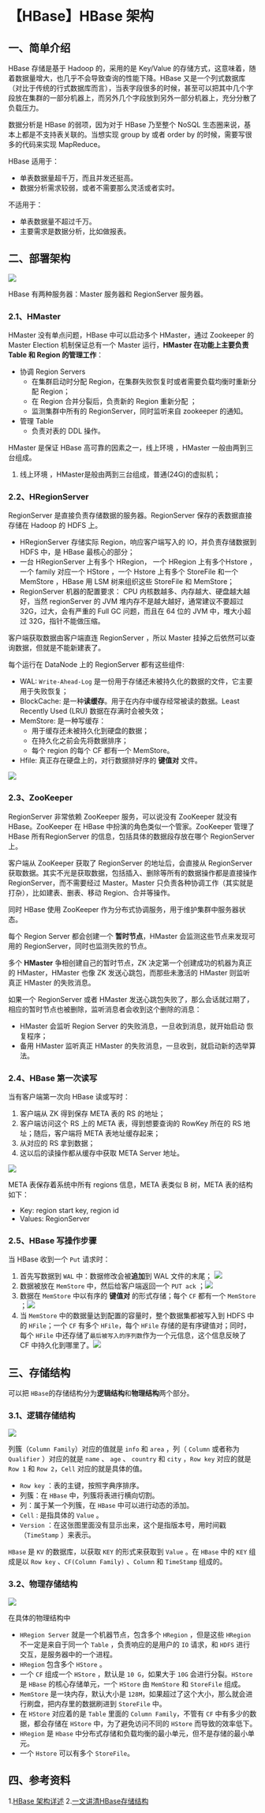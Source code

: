 # 【HBase】HBase 架构

## 一、简单介绍

HBase 存储是基于 Hadoop 的，采用的是 Key/Value 的存储方式，这意味着，随着数据量增大，也几乎不会导致查询的性能下降。HBase 又是一个列式数据库（对比于传统的行式数据库而言），当表字段很多的时候，甚至可以把其中几个字段放在集群的一部分机器上，而另外几个字段放到另外一部分机器上，充分分散了负载压力。

数据分析是 HBase 的弱项，因为对于 HBase 乃至整个 NoSQL 生态圈来说，基本上都是不支持表关联的。当想实现 group by 或者 order by 的时候，需要写很多的代码来实现 MapReduce。

HBase 适用于：

* 单表数据量超千万，而且并发还挺高。
* 数据分析需求较弱，或者不需要那么灵活或者实时。

不适用于：

* 单表数据量不超过千万。
* 主要需求是数据分析，比如做报表。

## 二、部署架构

![](../../../images/hbase/hbase-struct.jpg)

HBase 有两种服务器：Master 服务器和 RegionServer 服务器。

### 2.1、HMaster

HMaster 没有单点问题，HBase 中可以启动多个 HMaster，通过 Zookeeper 的Master Election 机制保证总有一个 Master 运行，**HMaster 在功能上主要负责 Table 和 Region 的管理工作**： 

- 协调 Region Servers
  - 在集群启动时分配 Region，在集群失败恢复时或者需要负载均衡时重新分配 Region；
  - 在 Region 合并分裂后，负责新的 Region 重新分配 ；
  - 监测集群中所有的 RegionServer，同时监听来自 zookeeper 的通知。
- 管理 Table 
  - 负责对表的 DDL 操作。

HMaster 是保证 HBase 高可靠的因素之一，线上环境 ，HMaster 一般由两到三台组成。

1. 线上环境 ，HMaster是般由两到三台组成，普通(24G)的虚拟机；

### 2.2、HRegionServer

RegionServer 是直接负责存储数据的服务器。RegionServer 保存的表数据直接存储在 Hadoop 的 HDFS 上。

* HRegionServer 存储实际 Region，响应客户端写入的 IO，并负责存储数据到 HDFS 中，是 HBase 最核心的部分； 
* 一台 HRegionServer 上有多个 HRegion， 一个 HRegion 上有多个Hstore ，一个 family 对应一个 HStore ，一个 Hstore 上有多个 StoreFile 和一个 MemStore ，HBase 用 LSM 树来组织这些 StoreFile 和 MemStore；
* RegionServer 机器的配置要求： CPU 内核数越多、内存越大、硬盘越大越好，当然 regionServer 的 JVM 堆内存不是越大越好，通常建议不要超过 32G，过大，会有严重的 Full GC 问题，而且在 64 位的 JVM 中，堆大小超过 32G，指针不能做压缩。

客户端获取数据由客户端直连 RegionServer ，所以 Master 挂掉之后依然可以查询数据，但就是不能新建表了。

每个运行在 DataNode 上的 RegionServer 都有这些组件:

- WAL: `Write-Ahead-Log` 是一份用于存储还未被持久化的数据的文件，它主要用于失败恢复；
- BlockCache: 是一种**读缓存**。用于在内存中缓存经常被读的数据。Least Recently Used (LRU) 数据在存满时会被失效；
- MemStore: 是一种写缓存：
  - 用于缓存还未被持久化到硬盘的数据；
  - 在持久化之前会先将数据排序；
  - 每个 region 的每个 CF 都有一个 MemStore。
- Hfile: 真正存在硬盘上的，对行数据排好序的 **键值对** 文件。

![](../../../images/hbase/hbase-rs-components.png)

### 2.3、ZooKeeper

RegionServer 非常依赖 ZooKeeper 服务，可以说没有 ZooKeeper 就没有 HBase。ZooKeeper 在 HBase 中扮演的角色类似一个管家。ZooKeeper 管理了 HBase 所有RegionServer 的信息，包括具体的数据段存放在哪个 RegionServer 上。

客户端从  ZooKeeper 获取了 RegionServer 的地址后，会直接从 RegionServer 获取数据。其实不光是获取数据，包括插入、删除等所有的数据操作都是直接操作RegionServer，而不需要经过 Master。Master 只负责各种协调工作（其实就是打杂），比如建表、删表、移动 Region、合并等操作。

同时 HBase 使用 ZooKeeper 作为分布式协调服务，用于维护集群中服务器状态。 

每个 Region Server 都会创建一个 **暂时节点**，HMaster 会监测这些节点来发现可用的 RegionServer，同时也监测失败的节点。

多个 **HMaster** 争相创建自己的暂时节点，ZK 决定第一个创建成功的机器为真正的 HMaster，HMaster 也像 ZK 发送心跳包，而那些未激活的 HMaster 则监听真正 HMaster 的失败消息。

如果一个 RegionServer  或者 HMaster 发送心跳包失败了，那么会话就过期了，相应的暂时节点也被删除，监听消息者会收到这个删除的消息：

- HMaster 会监听 Region Server 的失败消息，一旦收到消息，就开始启动 恢复程序；
- 备用 HMaster 监听真正 HMaster 的失败消息，一旦收到，就启动新的选举算法。

### 2.4、HBase 第一次读写

当有客户端第一次向 HBase 读或写时：

1. 客户端从 ZK 得到保存 META 表的 RS 的地址；
2. 客户端访问这个 RS 上的 META 表，得到想要查询的 RowKey 所在的 RS 地址；随后，客户端将 META 表地址缓存起来；
3. 从对应的 RS 拿到数据；
4. 这以后的读操作都从缓存中获取 META Server 地址。

![](../../../images/hbase/hbase-first-read-write.png)

META 表保存着系统中所有 regions 信息，META 表类似 B 树，META 表的结构如下：

- Key: region start key, region id
- Values: RegionServer

### 2.5、HBase 写操作步骤

当 HBase 收到一个 `Put` 请求时： 

1.  首先写数据到 `WAL` 中：数据修改会被**追加**到 WAL 文件的末尾； ![](../../../images/hbase/hbase-put-wal.png)
2.  数据被放在 `MemStore` 中，然后给客户端返回一个 `PUT ack` ；![](../../../images/hbase/hbase-put-memstore.png)
3.  数据在 `MemStore` 中以有序的 **键值对** 的形式存储；每个 `CF` 都有一个 `MemStore` ；![](../../../images/hbase/hbase-write-memstore.png)
4.  当 `MemStore` 中的数据量达到配置的容量时，整个数据集都被写入到 HDFS 中的 `HFile`；一个 `CF` 有多个 `HFile`，每个 `HFile` 存储的是有序键值对；同时，每个 `HFile` 中还存储了`最后被写入的序列数`作为一个元信息，这个信息反映了 CF 中持久化到哪里了。![](../../../images/hbase/hbase-region-flush.png)

## 三、存储结构

可以把 `HBase`的存储结构分为**逻辑结构**和**物理结构**两个部分。

### 3.1、逻辑存储结构

![](../../../images/hbase/hbase-logic-architecture.png)

列簇（`Column Family`）对应的值就是  `info`  和 `area` ，列（ `Column` 或者称为 `Qualifier` ）对应的就是 `name`  、 `age` 、 `country` 和 `city` ，`Row key` 对应的就是 `Row 1` 和 `Row 2`，`Cell` 对应的就是具体的值。

* `Row key` ：表的主键，按照字典序排序。
* 列簇：在 `HBase` 中，列簇将表进行横向切割。
* 列：属于某一个列簇，在 `HBase` 中可以进行动态的添加。
* `Cell` : 是指具体的 `Value` 。
* `Version` ：在这张图里面没有显示出来，这个是指版本号，用时间戳（`TimeStamp` ）来表示。

 `HBase` 是 `KV` 的数据库，以获取 `KEY` 的形式来获取到 `Value` 。在 `HBase` 中的 `KEY` 组成是以 `Row key` 、`CF(Column Family)` 、`Column` 和 `TimeStamp` 组成的。 

### 3.2、物理存储结构

![](../../../images/hbase/hbase-physical-architecture.png)

在具体的物理结构中

- `HRegion Server` 就是一个机器节点，包含多个 `HRegion` ，但是这些 `HRegion` 不一定是来自于同一个 `Table` ，负责响应的是用户的 `IO` 请求，和 `HDFS` 进行交互，是服务器中的一个进程。
- `HRegion` 包含多个 `HStore` 。
- 一个 `CF` 组成一个 `HStore` ，默认是 `10 G`，如果大于 `10G` 会进行分裂。`HStore` 是 `HBase` 的核心存储单元，一个 `HStore` 由 `MemStore` 和 `StoreFile` 组成。
- `MemStore` 是一块内存，默认大小是 `128M`，如果超过了这个大小，那么就会进行刷盘，把内存里的数据刷进到 `StoreFile` 中。
- 在 `HStore` 对应着的是 `Table` 里面的 `Column Family`，不管有 `CF` 中有多少的数据，都会存储在 `HStore` 中，为了避免访问不同的 `HStore` 而导致的效率低下。
- `HRegion` 是 `Hbase` 中分布式存储和负载均衡的最小单元，但不是存储的最小单元。
- 一个 `Hstore` 可以有多个 `StoreFile`。

## 四、参考资料

1.[HBase 架构详述]( https://xieyuanpeng.com/2018/12/27/hbase-architecture/)
2.[一文讲清HBase存储结构]( https://juejin.im/post/5c31cf486fb9a04a102f6f89 )

